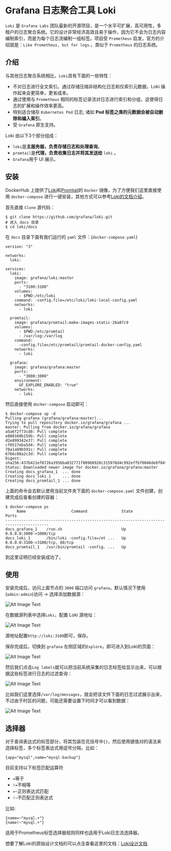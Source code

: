# Grafana 日志聚合工具 Loki

`Loki` 是 `Grafana Labs` 团队最新的开源项目，是一个水平可扩展，高可用性，多租户的日志聚合系统。它的设计非常经济高效且易于操作，因为它不会为日志内容编制索引，而是为每个日志流编制一组标签。项目受 `Prometheus` 启发，官方的介绍就是：`Like Prometheus, but for logs`.，类似于 `Prometheus` 的日志系统。

## 介绍

与其他日志聚合系统相比，`Loki`具有下面的一些特性：

* 不对日志进行全文索引。通过存储压缩非结构化日志和仅索引元数据，Loki 操作起来会更简单，更省成本。
* 通过使用与 `Prometheus` 相同的标签记录流对日志进行索引和分组，这使得日志的扩展和操作效率更高。
* 特别适合储存 `Kubernetes Pod` 日志; 诸如 **Pod 标签之类的元数据会被自动删除和编入索引**。
* 受 `Grafana` 原生支持。

Loki 由以下3个部分组成：

* `loki`是**主服务器，负责存储日志和处理查询**。
* `promtail`是**代理，负责收集日志并将其发送给** `loki` 。
* `Grafana`用于 UI 展示。

## 安装

DockerHub 上提供了[Loki](https://hub.docker.com/r/grafana/loki/)和[Promtail](https://hub.docker.com/r/grafana/promtail/)的 `Docker` 镜像，为了方便我们这里直接使用 `docker-compose` 进行一键安装，其他方式可以参考[Loki的文档介绍](https://github.com/grafana/loki)。

首先直接 `Clone` 源代码：

```
$ git clone https://github.com/grafana/loki.git
# 进入 docs 目录
$ cd loki/docs
```

在 `docs` 目录下面有我们运行的 `yaml` 文件：(`docker-compose.yaml`)

```
version: "3"

networks:
  loki:

services:
  loki:
    image: grafana/loki:master
    ports:
      - "3100:3100"
    volumes:
      - $PWD:/etc/loki
    command: -config.file=/etc/loki/loki-local-config.yaml
    networks:
      - loki

  promtail:
    image: grafana/promtail:make-images-static-26a87c9
    volumes:
      - $PWD:/etc/promtail
      - /var/log:/var/log
    command:
      -config.file=/etc/promtail/promtail-docker-config.yaml
    networks:
      - loki

  grafana:
    image: grafana/grafana:master
    ports:
      - "3000:3000"
    environment:
      GF_EXPLORE_ENABLED: "true"
    networks:
      - loki
```

然后直接使用 `docker-compose` 启动即可：

```
$ docker-compose up -d
Pulling grafana (grafana/grafana:master)...
Trying to pull repository docker.io/grafana/grafana ...
master: Pulling from docker.io/grafana/grafana
a5a6f2f73cd8: Pull complete
e808160b15db: Pull complete
d2e899342e37: Pull complete
cf0517eba5d4: Pull complete
78a1a89b591c: Pull complete
6766c88a2c3d: Pull complete
Digest: sha256:437b421ef8726a3956ba032771f80968920c315978d4c992effbf0046de0f84f
Status: Downloaded newer image for docker.io/grafana/grafana:master
Creating docs_grafana_1  ... done
Creating docs_loki_1     ... done
Creating docs_promtail_1 ... done
```


上面的命令会去默认使用当前文件夹下面的 `docker-compose.yaml` 文件创建，创建完成后查看创建的容器：

```
$ docker-compose ps
     Name                    Command               State               Ports
-----------------------------------------------------------------------------------------
docs_grafana_1    /run.sh                          Up      0.0.0.0:3000->3000/tcp
docs_loki_1       /bin/loki -config.file=/et ...   Up      0.0.0.0:3100->3100/tcp, 80/tcp
docs_promtail_1   /usr/bin/promtail -config. ...   Up
```

到这里证明已经安装成功了。

## 使用

安装完成后，访问上面节点的 `3000` 端口访问 `grafana`，默认情况下使用(`admin:admin`)访问 -> 选择添加数据源：

![Alt Image Text](images/12_1.jpg "Body image")

在数据源列表中选择`Loki`，配置 Loki 源地址：


![Alt Image Text](images/12_2.jpg "Body image")


源地址配置`http://loki:3100`即可，保存。

保存完成后，切换到 `grafana` 左侧区域的`Explore`，即可进入到Loki的页面：

![Alt Image Text](images/12_3.jpg "Body image")

然后我们点击`Log labels`就可以把当前系统采集的日志标签给显示出来，可以根据这些标签进行日志的过滤查询：

![Alt Image Text](images/12_4.jpg "Body image")

比如我们这里选择`/var/log/messages`，就会把该文件下面的日志过滤展示出来，不过由于时区的问题，可能还需要设置下时间才可以看到数据：

![Alt Image Text](images/12_5.jpg "Body image")

## 选择器

对于查询表达式的标签部分，将其包装在花括号中`{}`，然后使用键值对的语法来选择标签，多个标签表达式用逗号分隔，比如：

```
{app="mysql",name="mysql-backup"}
```

目前支持以下标签匹配运算符

* `=`等于
* `!=`不相等
* `=~`正则表达式匹配
* `!~`不匹配正则表达式

比如:

```
{name=~"mysql.+"}
{name!~"mysql.+"}
```

适用于Prometheus标签选择器规则同样也适用于Loki日志流选择器。

想要了解Loki的原始设计文档的可以点击查看这里的文档：[Loki设计文档](https://docs.google.com/document/d/11tjK_lvp1-SVsFZjgOTr1vV3-q6vBAsZYIQ5ZeYBkyM/view)

